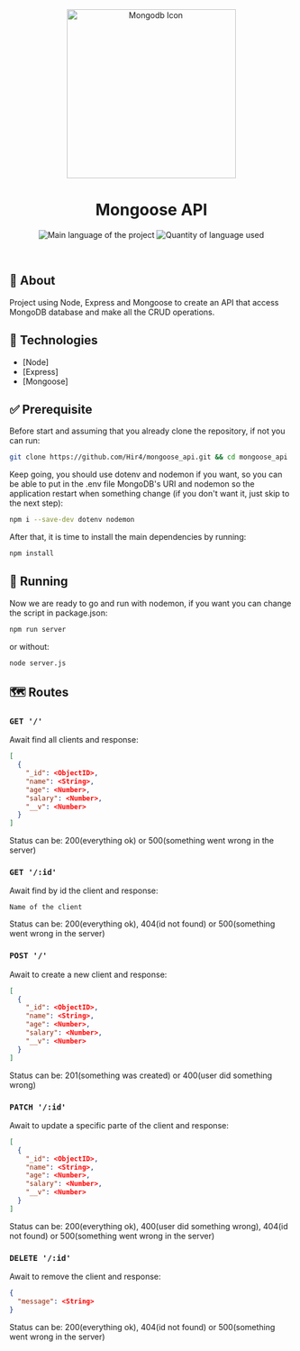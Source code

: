 <div align="center" id="top"> 
  <img align="center" width="300px" src="https://miro.medium.com/max/300/1*fY5KPXK0C6csHKhnXkQQ8g.png" alt="Mongodb Icon" />
</div>

<h1 align="center">Mongoose API</h1>

<p align="center">
  <img alt="Main language of the project" src="https://img.shields.io/github/languages/top/Hir4/mongoose_api?color=86DC3D">

  <img alt="Quantity of language used" src="https://img.shields.io/github/languages/count/Hir4/mongoose_api?color=86DC3D">
</p>

<br>

## :dart: About ##

Project using Node, Express and Mongoose to create an API that access MongoDB database and make all the CRUD operations.

## :rocket: Technologies ##

- [Node]
- [Express]
- [Mongoose]

## :white_check_mark: Prerequisite ##

Before start and assuming that you already clone the repository, if not you can run: 
```bash
git clone https://github.com/Hir4/mongoose_api.git && cd mongoose_api
```
Keep going, you should use dotenv and nodemon if you want, so you can be able to put in the .env file MongoDB's URI and nodemon so the application restart when something change (if you don't want it, just skip to the next step):
```bash
npm i --save-dev dotenv nodemon
```
After that, it is time to install the main dependencies by running:
```bash
npm install
```

## :checkered_flag: Running

Now we are ready to go and run with nodemon, if you want you can change the script in package.json:
```bash
npm run server
```
or without:
```bash
node server.js
```

## :world_map: Routes

### `GET '/'`
Await find all clients and response:
```json
[
  {
    "_id": <ObjectID>,
    "name": <String>,
    "age": <Number>,
    "salary": <Number>,
    "__v": <Number>
  }
]
```
Status can be: 200(everything ok) or 500(something went wrong in the server)

### `GET '/:id'`
Await find by id the client and response:

`Name of the client`

Status can be: 200(everything ok), 404(id not found) or 500(something went wrong in the server)

### `POST '/'`
Await to create a new client and response:
```json
[
  {
    "_id": <ObjectID>,
    "name": <String>,
    "age": <Number>,
    "salary": <Number>,
    "__v": <Number>
  }
]
```
Status can be: 201(something was created) or 400(user did something wrong)

### `PATCH '/:id'`
Await to update a specific parte of the client and response:
```json
[
  {
    "_id": <ObjectID>,
    "name": <String>,
    "age": <Number>,
    "salary": <Number>,
    "__v": <Number>
  }
]
```
Status can be: 200(everything ok), 400(user did something wrong), 404(id not found) or 500(something went wrong in the server)

### `DELETE '/:id'`
Await to remove the client and response:
```json
{
  "message": <String>
}
```
Status can be: 200(everything ok), 404(id not found) or 500(something went wrong in the server)
